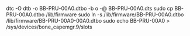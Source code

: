 dtc -O dtb -o BB-PRU-00A0.dtbo -b o -@ BB-PRU-00A0.dts
sudo cp BB-PRU-00A0.dtbo /lib/firmware
sudo ln -s /lib/firmware/BB-PRU-00A0.dtbo  /lib/firmware/BB-PRU-00A0-00A0.dtbo
sudo echo BB-PRU-00A0 > /sys/devices/bone_capemgr.9/slots
